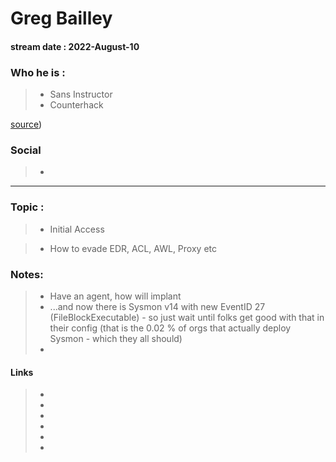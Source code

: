 # Greg Bailley
#### stream date : 2022-August-10


### Who he is :

> - Sans Instructor
> - Counterhack

[source](https://www.sans.org/profiles/jeff-mcjunkin/))

### Social

> - 

<hr>

### Topic : 
> - Initial Access

> - How to evade EDR, ACL, AWL, Proxy etc


### Notes: 

> - Have an agent, how will implant
> - ...and now there is Sysmon v14 with new EventID 27 (FileBlockExecutable)  - so just wait until folks get good with that in their config (that is the 0.02 % of orgs that actually deploy Sysmon - which they all should)
> - 

 

#### Links
> - 
> - 
> - 
> - 
> - 
> - 








